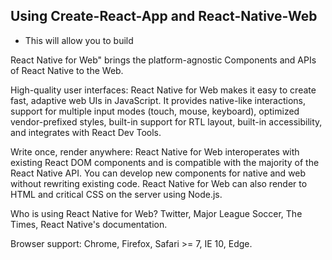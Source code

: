 ## Using Create-React-App and React-Native-Web

* This will allow you to build

React Native for Web" brings the platform-agnostic Components and APIs of React Native to the Web.

High-quality user interfaces: React Native for Web makes it easy to create fast, adaptive web UIs in JavaScript. It provides native-like interactions, support for multiple input modes (touch, mouse, keyboard), optimized vendor-prefixed styles, built-in support for RTL layout, built-in accessibility, and integrates with React Dev Tools.

Write once, render anywhere: React Native for Web interoperates with existing React DOM components and is compatible with the majority of the React Native API. You can develop new components for native and web without rewriting existing code. React Native for Web can also render to HTML and critical CSS on the server using Node.js.

Who is using React Native for Web? Twitter, Major League Soccer, The Times, React Native's documentation.

Browser support: Chrome, Firefox, Safari >= 7, IE 10, Edge.